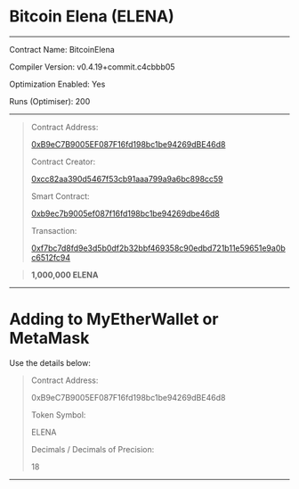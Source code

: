 # Bitcoin Elena (ELENA)

-----

Contract Name:	BitcoinElena

Compiler Version:	v0.4.19+commit.c4cbbb05

Optimization Enabled:	Yes

Runs (Optimiser): 	200

-----

>Contract Address:
>
>[0xB9eC7B9005EF087F16fd198bc1be94269dBE46d8](https://etherscan.io/address/0xb9ec7b9005ef087f16fd198bc1be94269dbe46d8#code)
>
>Contract Creator:
>
>[0xcc82aa390d5467f53cb91aaa799a9a6bc898cc59](https://etherscan.io/address/0xcc82aa390d5467f53cb91aaa799a9a6bc898cc59)
>
>Smart Contract:
>
>[0xb9ec7b9005ef087f16fd198bc1be94269dbe46d8](https://etherscan.io/address/0xb9ec7b9005ef087f16fd198bc1be94269dbe46d8#readContract)
>
>
>Transaction:
>
>[0xf7bc7d8fd9e3d5b0df2b32bbf469358c90edbd721b11e59651e9a0bc6512fc94](https://etherscan.io/tx/0xf7bc7d8fd9e3d5b0df2b32bbf469358c90edbd721b11e59651e9a0bc6512fc94)



>
>**1,000,000 ELENA**
>

-----

# Adding to MyEtherWallet or MetaMask


Use the details below:


>Contract Address:
>
>0xB9eC7B9005EF087F16fd198bc1be94269dBE46d8
>
>Token Symbol:
>
>ELENA
>
>Decimals / Decimals of Precision:
>
>18


-----


